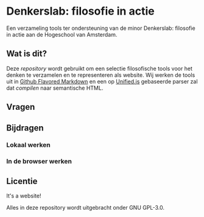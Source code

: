 # Denkerslab: filosofie in actie

Een verzameling tools ter ondersteuning van de minor Denkerslab: filosofie in actie aan de Hogeschool van Amsterdam.

## Wat is dit?

Deze _repository_ wordt gebruikt om een selectie filosofische tools voor het denken te verzamelen en te representeren als website. Wij werken de tools uit in [Github Flavored Markdown](https://github.github.com/gfm/) en een op [Unified.js](https://unifiedjs.com/) gebaseerde parser zal dat _compilen_ naar semantische HTML.

## Vragen

## Bijdragen

### Lokaal werken

### In de browser werken

## Licentie

It's a website!

Alles in deze repository wordt uitgebracht onder GNU GPL-3.0.
